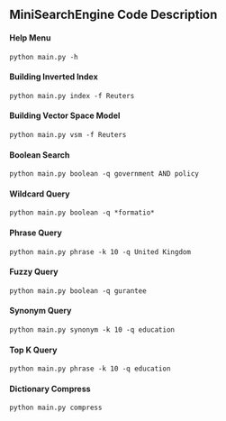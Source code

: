 ## MiniSearchEngine Code Description

#### Help Menu

~~~
python main.py -h
~~~

#### Building Inverted Index

~~~
python main.py index -f Reuters
~~~

#### Building Vector Space Model

~~~
python main.py vsm -f Reuters
~~~

#### Boolean Search

~~~
python main.py boolean -q government AND policy
~~~

#### Wildcard Query

~~~
python main.py boolean -q *formatio*
~~~

#### Phrase Query

~~~
python main.py phrase -k 10 -q United Kingdom
~~~

#### Fuzzy Query

~~~
python main.py boolean -q gurantee
~~~

#### Synonym Query

~~~
python main.py synonym -k 10 -q education
~~~

#### Top K Query

~~~
python main.py phrase -k 10 -q education
~~~

#### Dictionary Compress

~~~
python main.py compress
~~~
